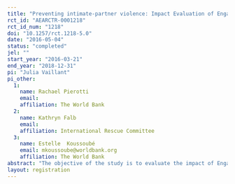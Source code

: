 ```yaml
---
title: "Preventing intimate-partner violence: Impact Evaluation of Engaging Men through Accountable Practice in Eastern DRC"
rct_id: "AEARCTR-0001218"
rct_id_num: "1218"
doi: "10.1257/rct.1218-5.0"
date: "2016-05-04"
status: "completed"
jel: ""
start_year: "2016-03-21"
end_year: "2018-12-31"
pi: "Julia Vaillant"
pi_other:
  1:
    name: Rachael Pierotti
    email: 
    affiliation: The World Bank
  2:
    name: Kathryn Falb
    email: 
    affiliation: International Rescue Committee
  3:
    name: Estelle  Koussoubé
    email: mkoussoube@worldbank.org
    affiliation: The World Bank
abstract: "The objective of the study is to evaluate the impact of Engaging Men in Accountable Practice (EMAP) on the prevention of violence against women and girls in North and South Kivu (DRC). The study is conducted jointly by the World Bank’s Africa Gender Innovation Lab and the International Rescue Committee (IRC). EMAP is a program developed and implemented by the IRC to engage men to reflect on how they can reduce and prevent intimate partner violence through 16 weekly group discussion sessions. The study is a cluster randomized control trial in which two groups of 25 self-selected men in 15 communities receive the EMAP intervention while in 15 other communities, 50 self-selected men receive an alternative intervention. Key outcomes examined include: (i) Experience of past year physical, sexual and psychological violence reported by women whose partners are EMAP participants; (ii) Participant’s gender attitudes and behaviors, conflict and hostility management skills; (iii) Power sharing and communication within the couple."
layout: registration
---
```



